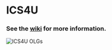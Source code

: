 # ICS4U

### See the [wiki](https://github.com/mrseidel-classes/ICS4U/wiki) for more information.

![ICS4U OLGs](https://github.com/mrseidel-classes/ICS4U/wiki/images/ICS4U.jpg)
